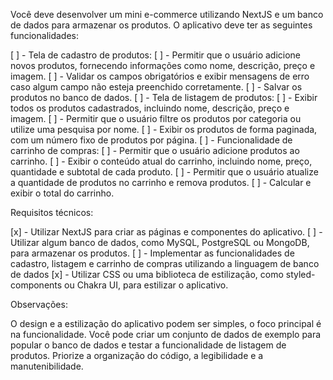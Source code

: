 Você deve desenvolver um mini e-commerce utilizando NextJS e um banco de dados para armazenar os produtos. O aplicativo deve ter as seguintes funcionalidades:

  [ ] - Tela de cadastro de produtos:
  [ ] - Permitir que o usuário adicione novos produtos, fornecendo informações como nome, descrição, preço e imagem.
  [ ] - Validar os campos obrigatórios e exibir mensagens de erro caso algum campo não esteja preenchido corretamente.
  [ ] - Salvar os produtos no banco de dados.
  [ ] - Tela de listagem de produtos:
  [ ] - Exibir todos os produtos cadastrados, incluindo nome, descrição, preço e imagem.
  [ ] - Permitir que o usuário filtre os produtos por categoria ou utilize uma pesquisa por nome.
  [ ] - Exibir os produtos de forma paginada, com um número fixo de produtos por página.
  [ ] - Funcionalidade de carrinho de compras:
  [ ] - Permitir que o usuário adicione produtos ao carrinho.
  [ ] - Exibir o conteúdo atual do carrinho, incluindo nome, preço, quantidade e subtotal de cada produto.
  [ ] - Permitir que o usuário atualize a quantidade de produtos no carrinho e remova produtos.
  [ ] - Calcular e exibir o total do carrinho.

Requisitos técnicos:

  [x] - Utilizar NextJS para criar as páginas e componentes do aplicativo.
  [ ] - Utilizar algum banco de dados, como MySQL, PostgreSQL ou MongoDB, para armazenar os produtos.
  [ ] - Implementar as funcionalidades de cadastro, listagem e carrinho de compras utilizando a linguagem de banco de dados
  [x] - Utilizar CSS ou uma biblioteca de estilização, como styled-components ou Chakra UI, para estilizar o aplicativo.

Observações:

  O design e a estilização do aplicativo podem ser simples, o foco principal é na funcionalidade.
  Você pode criar um conjunto de dados de exemplo para popular o banco de dados e testar a funcionalidade de listagem de produtos.
  Priorize a organização do código, a legibilidade e a manutenibilidade.
